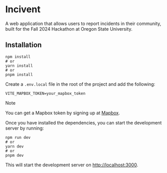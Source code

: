# Incivent

A web application that allows users to report incidents in their community, built for the Fall 2024 Hackathon at Oregon State University.

## Installation

```
npm install
# or
yarn install
# or
pnpm install
```

Create a `.env.local` file in the root of the project and add the following:

```
VITE_MAPBOX_TOKEN=your_mapbox_token
```

> [!NOTE]
> You can get a Mapbox token by signing up at [Mapbox](https://www.mapbox.com/).

Once you have installed the dependencies, you can start the development server by running:

```
npm run dev
# or
yarn dev
# or
pnpm dev
```

This will start the development server on [http://localhost:3000](http://localhost:5173).
